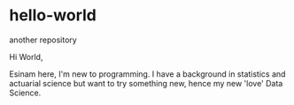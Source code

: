 # hello-world
another repository

Hi World,

Esinam here, I'm new to programming.
I have a background in statistics and actuarial science but want to try something new, hence my new 'love' Data Science.
